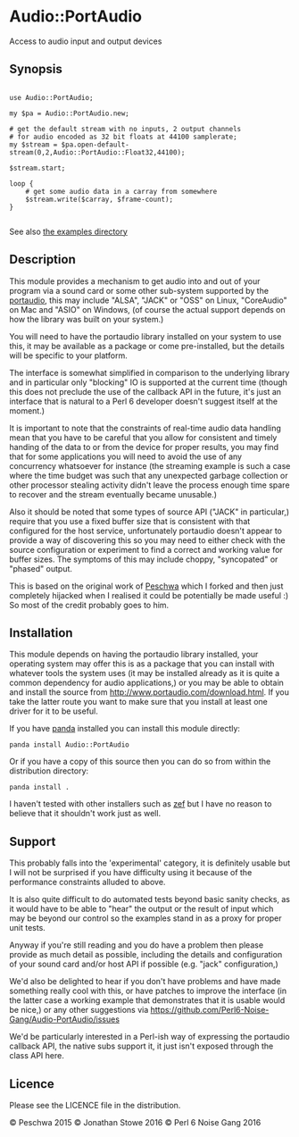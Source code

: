 # Audio::PortAudio

Access to audio input and output devices

## Synopsis

```perl6

use Audio::PortAudio;

my $pa = Audio::PortAudio.new;

# get the default stream with no inputs, 2 output channels
# for audio encoded as 32 bit floats at 44100 samplerate;
my $stream = $pa.open-default-stream(0,2,Audio::PortAudio::Float32,44100);

$stream.start;

loop {
	# get some audio data in a carray from somewhere
	$stream.write($carray, $frame-count);
}


```

See also [the examples directory](examples)

## Description

This module provides a mechanism to get audio into and out of your
program via a sound card or some other sub-system supported by the
[portaudio](http://www.portaudio.com/), this may include "ALSA", "JACK"
or "OSS" on Linux, "CoreAudio" on Mac and "ASIO" on Windows, (of course
the actual support depends on how the library was built on your system.)

You will need to have the portaudio library installed on your system
to use this, it may be available as a package or come pre-installed,
but the details will be specific to your platform.

The interface is somewhat simplified in comparison to the underlying
library and in particular only "blocking" IO is supported at the current
time (though this does not preclude the use of the callback API in the
future, it's just an interface that is natural to a Perl 6 developer
doesn't suggest itself at the moment.)

It is important to note that the constraints of real-time audio data
handling mean that you have to be careful that you allow for consistent
and timely handing of the data to or from the device for proper results,
you may find that for some applications you will need to avoid the use
of any concurrency whatsoever for instance (the streaming example is
such a case where the time budget was such that any unexpected garbage
collection or other processor stealing activity didn't leave the process
enough time spare to recover and the stream eventually became unusable.)

Also it should be noted that some types of source API ("JACK" in
particular,) require that you use a fixed buffer size that is consistent
with that configured for the host service, unfortunately portaudio doesn't
appear to provide a way of discovering this so you may need to either
check with the source configuration or experiment to find a correct and
working value for buffer sizes.  The symptoms of this may include choppy,
"syncopated" or "phased" output.

This is based on the original work of
[Peschwa](https://github.com/peschwa/Audio-PortAudio) which I forked and
then just completely hijacked when I realised it could be potentially
be made useful :) So most of the credit probably goes to him.

## Installation

This module depends on having the portaudio library installed, your
operating system may offer this is as a package that you can install
with whatever tools the system uses (it may be installed already as it
is quite a common dependency for audio applications,) or you may be able
to obtain and install the source from http://www.portaudio.com/download.html.
If you take the latter route you want to make sure that you install at
least one driver for it to be useful.

If you have [panda](https://github.com/tadzik/panda) installed you can
install this module directly:

    panda install Audio::PortAudio

Or if you have a copy of this source then you can do so from within the
distribution directory:

    panda install .

I haven't tested with other installers such as [zef](https://github.com/ugexe/zef)
but I have no reason to believe that it shouldn't work just as well.

## Support

This probably falls into the 'experimental' category, it is definitely usable
but I will not be surprised if you have difficulty using it because of the
performance constraints alluded to above.  

It is also quite difficult to do automated tests beyond basic sanity checks, as
it would have to be able to "hear" the output or the result of input which may
be beyond our control so the examples stand in as a proxy for proper unit tests.

Anyway if you're still reading and you do have a problem then please provide as
much detail as possible, including the details and configuration of your sound
card and/or host API if possible (e.g. "jack" configuration,)

We'd also be delighted to hear if you don't have problems and have made something
really cool with this, or have patches to improve the interface (in the latter
case a working example that demonstrates that it is usable would be nice,) or
any other suggestions via https://github.com/Perl6-Noise-Gang/Audio-PortAudio/issues

We'd be particularly interested in a Perl-ish way of expressing the portaudio
callback API, the native subs support it, it just isn't exposed through the
class API here.

## Licence

Please see the LICENCE file in the distribution.

© Peschwa           2015
© Jonathan Stowe    2016
© Perl 6 Noise Gang 2016



